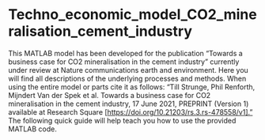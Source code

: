 # Techno_economic_model_CO2_mineralisation_cement_industry

This MATLAB model has been developed for the publication “Towards a business case for CO2 mineralisation in the cement industry” currently under review at Nature communications earth and environment. Here you will find all descriptions of the underlying processes and methods. 
When using the entire model or parts cite it as follows: “Till Strunge, Phil Renforth, Mijndert Van der Spek et al. Towards a business case for CO2 mineralisation in the cement industry, 17 June 2021, PREPRINT (Version 1) available at Research Square [https://doi.org/10.21203/rs.3.rs-478558/v1].”
The following quick guide will help teach you how to use the provided MATLAB code. 
